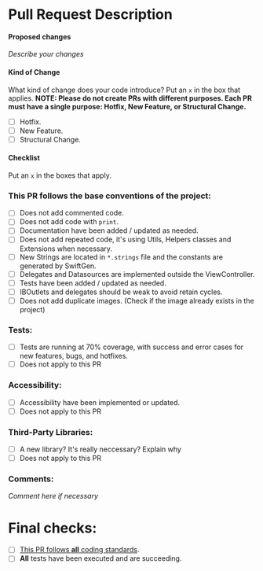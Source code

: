 # Pull Request Description

#### Proposed changes

*Describe your changes*

#### Kind of Change
What kind of change does your code introduce? Put an ```x``` in the box that applies.
**NOTE: Please do not create PRs with different purposes. Each PR must have a single purpose: Hotfix, New Feature, or Structural Change.**

- [ ] Hotfix.    
- [ ] New Feature. 
- [ ] Structural Change.  

#### Checklist

Put an ```x``` in the boxes that apply.

### This PR follows the base conventions of the project:
- [ ] Does not add commented code.
- [ ] Does not add code with ```print```.
- [ ] Documentation have been added / updated as needed.
- [ ] Does not add repeated code, it's using Utils, Helpers classes and Extensions when necessary.
- [ ] New Strings are located in ```*.strings``` file and the constants are generated by SwiftGen.
- [ ] Delegates and Datasources are implemented outside the ViewController.
- [ ] Tests have been added / updated as needed.
- [ ] IBOutlets and delegates should be weak to avoid retain cycles.
- [ ] Does not add duplicate images. (Check if the image already exists in the project)

### Tests:
- [ ] Tests are running at 70% coverage, with success and error cases for new features, bugs, and hotfixes.
- [ ] Does not apply to this PR

### Accessibility:
- [ ] Accessibility have been implemented or updated.
- [ ] Does not apply to this PR

### Third-Party Libraries:
- [ ] A new library? It's really neccessary? Explain why
- [ ] Does not apply to this PR

### Comments:

*Comment here if necessary*

# Final checks:
- [ ] [This PR follows **all** coding standards](https://swift.org/documentation/api-design-guidelines/).
- [ ] **All** tests have been executed and are succeeding.
